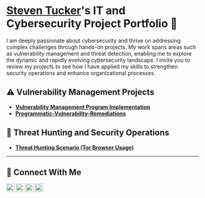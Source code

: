 # <a href="https://www.linkedin.com/in/Steven/">Steven Tucker</a>'s IT and Cybersecurity Project Portfolio 🔐

I am deeply passionate about cybersecurity and thrive on addressing complex challenges through hands-on projects. My work spans areas such as vulnerability management and threat detection, enabling me to explore the dynamic and rapidly evolving cybersecurity landscape. I invite you to review my projects to see how I have applied my skills to strengthen security operations and enhance organizational processes.


## ⚠️ Vulnerability Management Projects

- **[Vulnerability Management Program Implementation](https://github.com/steventucker56/ST-vulnerability-management-program)**
- **[Programmatic-Vulnerability-Remediations](https://github.com/steventucker56/programmatic-vulnerability-remediations)**


## 🚨 Threat Hunting and Security Operations

- **[Threat Hunting Scenario (Tor Browser Usage)](https://github.com/steventucker56/threat-hunting-scenario-tor)**

<hr/>

## 🤳 Connect With Me

[<img align="left" alt="___________ | YouTube" width="22px" src="https://cdn.jsdelivr.net/npm/simple-icons@v3/icons/youtube.svg" />][youtube]
[<img align="left" alt="___________ | Twitter" width="22px" src="https://cdn.jsdelivr.net/npm/simple-icons@v3/icons/twitter.svg" />][twitter]
[<img align="left" alt="___________ | LinkedIn" width="22px" src="https://cdn.jsdelivr.net/npm/simple-icons@v3/icons/linkedin.svg" />][linkedin]
[<img align="left" alt="___________ | Instagram" width="22px" src="https://cdn.jsdelivr.net/npm/simple-icons@v3/icons/instagram.svg" />][instagram]

[twitter]: https://twitter.com/___________
[youtube]: https://www.youtube.com/c/___________
[instagram]: https://www.instagram.com/___________
[linkedin]: https://linkedin.com/in/steven-tucker-2bb534347


<!--
<img width="35" alt="image" src="https://github.com/user-attachments/assets/2f41c7cd-5ea8-4475-b451-a37161b6c3fb"> 
<img width="35" alt="image" src="https://github.com/user-attachments/assets/77649969-9910-4994-8b96-74a116cfb2a8">
-->
